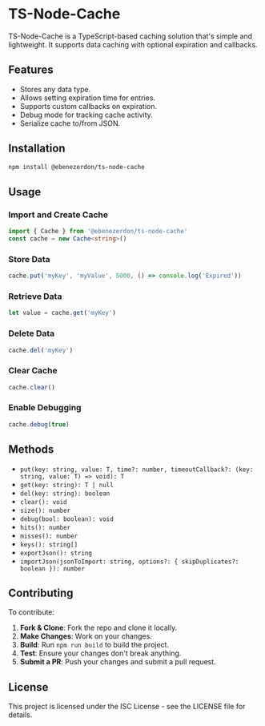 # TS-Node-Cache

TS-Node-Cache is a TypeScript-based caching solution that's simple and lightweight. It supports data caching with optional expiration and callbacks.

## Features

- Stores any data type.
- Allows setting expiration time for entries.
- Supports custom callbacks on expiration.
- Debug mode for tracking cache activity.
- Serialize cache to/from JSON.

## Installation

```bash
npm install @ebenezerdon/ts-node-cache
```

## Usage

### Import and Create Cache

```typescript
import { Cache } from '@ebenezerdon/ts-node-cache'
const cache = new Cache<string>()
```

### Store Data

```typescript
cache.put('myKey', 'myValue', 5000, () => console.log('Expired'))
```

### Retrieve Data

```typescript
let value = cache.get('myKey')
```

### Delete Data

```typescript
cache.del('myKey')
```

### Clear Cache

```typescript
cache.clear()
```

### Enable Debugging

```typescript
cache.debug(true)
```

## Methods

- `put(key: string, value: T, time?: number, timeoutCallback?: (key: string, value: T) => void): T`
- `get(key: string): T | null`
- `del(key: string): boolean`
- `clear(): void`
- `size(): number`
- `debug(bool: boolean): void`
- `hits(): number`
- `misses(): number`
- `keys(): string[]`
- `exportJson(): string`
- `importJson(jsonToImport: string, options?: { skipDuplicates?: boolean }): number`

## Contributing

To contribute:

1. **Fork & Clone**: Fork the repo and clone it locally.
2. **Make Changes**: Work on your changes.
3. **Build**: Run `npm run build` to build the project.
4. **Test**: Ensure your changes don't break anything.
5. **Submit a PR**: Push your changes and submit a pull request.

## License

This project is licensed under the ISC License - see the LICENSE file for details.

